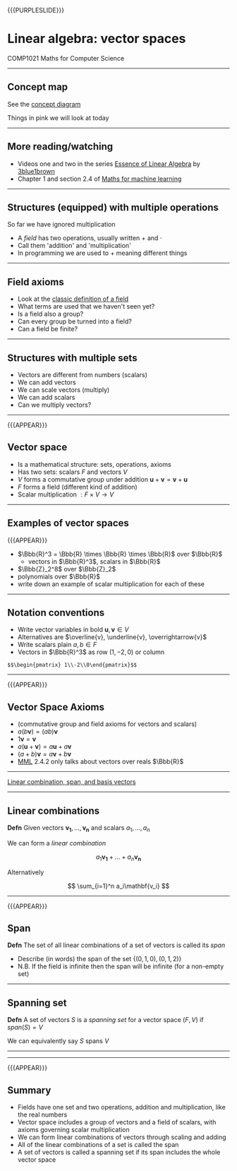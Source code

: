 {{{PURPLESLIDE}}}


# Linear algebra: vector spaces

COMP1021 Maths for Computer Science

---

## Concept map

See the [concept diagram](https://github.com/stevenaeola/linalg_lectures/blob/6b85f75219cb74afa662c8e9b7d978f25269e50a/concepts.mmd)

Things in pink we will look at today

---


## More reading/watching

- Videos one and two in the series [Essence of Linear Algebra](https://www.youtube.com/playlist?list=PLZHQObOWTQDPD3MizzM2xVFitgF8hE_ab) by [3blue1brown](https://www.3blue1brown.com/)
- Chapter 1 and section 2.4 of [Maths for machine learning](https://mml-book.github.io/)

---

## Structures (equipped) with multiple operations

So far we have ignored multiplication
- A _field_ has two operations, usually written $+$ and $\cdot$
- Call them 'addition' and 'multiplication'
- In programming we are used to $+$ meaning different things

---

## Field axioms

- Look at the [classic definition of a field](https://en.wikipedia.org/wiki/Field_(mathematics)#Classic_definition)
- What terms are used that we haven't seen yet?
- Is a field also a group?
- Can every group be turned into a field?
- Can a field be finite?

---

## Structures with multiple sets

- Vectors are different from numbers (scalars)
- We can add vectors
- We can scale vectors (multiply)
- We can add scalars
- Can we multiply vectors?

---

{{{APPEAR}}}

## Vector space

- Is a mathematical structure: sets, operations, axioms
- Has two sets: scalars $F$ and vectors $V$
- $V$ forms a commutative group under addition $\mathbf{u}+\mathbf{v} = \mathbf{v}+\mathbf{u}$
- $F$ forms a field (different kind of addition)
- Scalar multiplication $: F \times V \rightarrow V$

---

## Examples of vector spaces

{{{APPEAR}}}

- $\Bbb{R}^3 = \Bbb{R} \times \Bbb{R} \times \Bbb{R}$ over $\Bbb{R}$ 
  - vectors in $\Bbb{R}^3$, scalars in $\Bbb{R}$
- $\Bbb{Z}_2^8$ over $\Bbb{Z}_2$
- polynomials over $\Bbb{R}$
- write down an example of scalar multiplication for each of these

---

## Notation conventions

- Write vector variables in bold $\mathbf{u},\mathbf{v} \in V$
- Alternatives are $\overline{v}, \underline{v}, \overrightarrow{v}$
- Write scalars plain $a,b \in F$
- Vectors in $\Bbb{R}^3$ as row $(1,-2,0)$ or column 

`$$\begin{pmatrix} 1\\-2\\0\end{pmatrix}$$`

---

{{{APPEAR}}}

## Vector Space Axioms

- (commutative group and field axioms for vectors and scalars)
- $a(b\mathbf{v}) = (ab)\mathbf{v}$
- $1\mathbf{v} = \mathbf{v}$
- $a(\mathbf{u} + \mathbf{v}) = a\mathbf{u} + a\mathbf{v}$
- $(a + b)\mathbf{v} = a\mathbf{v} + b\mathbf{v}$
- [MML](https://mml-book.github.io/) 2.4.2 only talks about vectors over reals $\Bbb{R}$

---

[Linear combination, span, and basis vectors](https://youtu.be/k7RM-ot2NWY?si=Ey2VR4H-qjlPk1fS)

---

## Linear combinations

__Defn__ Given vectors $\mathbf{v_1}, \ldots ,\mathbf{v_n}$ and scalars $a_1, \ldots ,a_n$

We can form a _linear combination_

$$ a_1\mathbf{v_1} + \ldots + a_n\mathbf{v_n}$$

Alternatively

$$ \sum_{i=1}^n a_i\mathbf{v_i} $$

---

{{{APPEAR}}}

## Span

__Defn__ The set of all linear combinations of a set of vectors is called its _span_


- Describe (in words) the span of the set $\lbrace(0,1,0),(0,1,2)\rbrace$
- N.B. If the field is infinite then the span will be infinite (for a non-empty set)


---

## Spanning set

__Defn__ A set of vectors $S$ is a _spanning set_ for a vector space $(F,V)$ if $span(S)=V$

We can equivalently say $S$ spans $V$

---

---

{{{APPEAR}}}

## Summary

- Fields have one set and two operations, addition and multiplication, like the real numbers
- Vector space includes a group of vectors and a field of scalars, with axioms governing scalar multiplication
- We can form linear combinations of vectors through scaling and adding
- All of the linear combinations of a set is called the span
- A set of vectors is called a spanning set if its span includes the whole vector space

